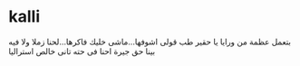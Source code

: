 # kalli

بتعمل عظمة من ورايا يا حقير طب قولى اشوفها...ماشى خليك فاكرها...لحنا زملا ولا فيه بينا حق جيرة احنا فى حته تانى خالص استراليا
